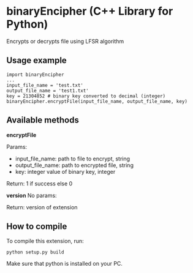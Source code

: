 # binaryEncipher (C++ Library for Python)

Encrypts or decrypts file using LFSR algorithm

## Usage example
```
import binaryEncipher
...
input_file_name = 'test.txt'
output_file_name = 'test1.txt'
key = 21304852 # binary key converted to decimal (integer)
binaryEncipher.encryptFile(input_file_name, output_file_name, key)
```

## Available methods

**encryptFile**

Params:
* input_file_name: path to file to encrypt, string
* output_file_name: path to encrypted file, string
* key: integer value of binary key, integer

Return: 1 if success else 0

**version**
No params:

Return: version of extension

## How to compile
To compile this extension, run:

`python setup.py build`

Make sure that python is installed on your PC.